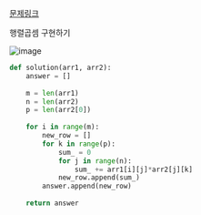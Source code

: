 [문제링크](https://school.programmers.co.kr/learn/courses/30/lessons/12949)

행렬곱셈 구현하기

![image](https://github.com/JungHun98/Algorithm-Study/assets/97653343/553bd8d8-1600-47a2-a48f-0099458d3464)


```python
def solution(arr1, arr2):
    answer = []
    
    m = len(arr1)
    n = len(arr2)
    p = len(arr2[0])
    
    for i in range(m):
        new_row = []
        for k in range(p):
            sum_ = 0
            for j in range(n):
                sum_ += arr1[i][j]*arr2[j][k]
            new_row.append(sum_)
        answer.append(new_row)    
    
    return answer
```
